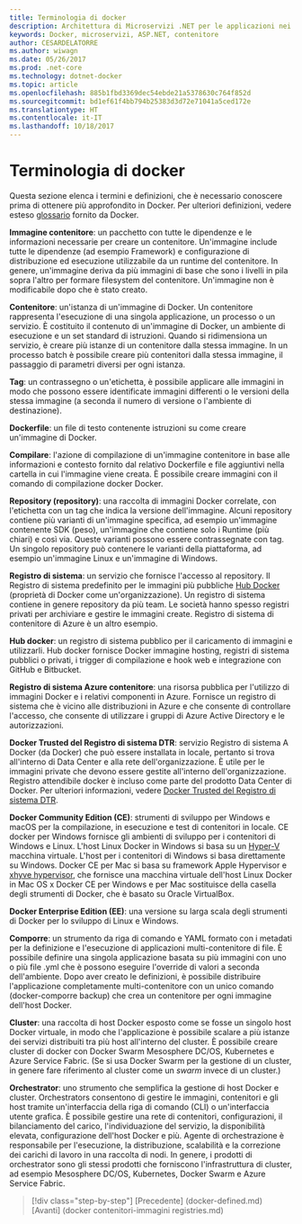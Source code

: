```yaml
---
title: Terminologia di docker
description: Architettura di Microservizi .NET per le applicazioni nei contenitori .NET | Terminologia di docker
keywords: Docker, microservizi, ASP.NET, contenitore
author: CESARDELATORRE
ms.author: wiwagn
ms.date: 05/26/2017
ms.prod: .net-core
ms.technology: dotnet-docker
ms.topic: article
ms.openlocfilehash: 885b1fbd3369dec54ebde21a5378630c764f852d
ms.sourcegitcommit: bd1ef61f4bb794b25383d3d72e71041a5ced172e
ms.translationtype: HT
ms.contentlocale: it-IT
ms.lasthandoff: 10/18/2017
---
```

# <a name="docker-terminology"></a>Terminologia di docker

Questa sezione elenca i termini e definizioni, che è necessario conoscere prima di ottenere più approfondito in Docker. Per ulteriori definizioni, vedere esteso [glossario](https://docs.docker.com/v1.11/engine/reference/glossary/) fornito da Docker.

**Immagine contenitore**: un pacchetto con tutte le dipendenze e le informazioni necessarie per creare un contenitore. Un'immagine include tutte le dipendenze (ad esempio Framework) e configurazione di distribuzione ed esecuzione utilizzabile da un runtime del contenitore. In genere, un'immagine deriva da più immagini di base che sono i livelli in pila sopra l'altro per formare filesystem del contenitore. Un'immagine non è modificabile dopo che è stato creato.

**Contenitore**: un'istanza di un'immagine di Docker. Un contenitore rappresenta l'esecuzione di una singola applicazione, un processo o un servizio. È costituito il contenuto di un'immagine di Docker, un ambiente di esecuzione e un set standard di istruzioni. Quando si ridimensiona un servizio, è creare più istanze di un contenitore dalla stessa immagine. In un processo batch è possibile creare più contenitori dalla stessa immagine, il passaggio di parametri diversi per ogni istanza.

**Tag**: un contrassegno o un'etichetta, è possibile applicare alle immagini in modo che possono essere identificate immagini differenti o le versioni della stessa immagine (a seconda il numero di versione o l'ambiente di destinazione).

**Dockerfile**: un file di testo contenente istruzioni su come creare un'immagine di Docker.

**Compilare**: l'azione di compilazione di un'immagine contenitore in base alle informazioni e contesto fornito dal relativo Dockerfile e file aggiuntivi nella cartella in cui l'immagine viene creata. È possibile creare immagini con il comando di compilazione docker Docker.

**Repository (repository)**: una raccolta di immagini Docker correlate, con l'etichetta con un tag che indica la versione dell'immagine. Alcuni repository contiene più varianti di un'immagine specifica, ad esempio un'immagine contenente SDK (peso), un'immagine che contiene solo i Runtime (più chiari) e così via. Queste varianti possono essere contrassegnate con tag. Un singolo repository può contenere le varianti della piattaforma, ad esempio un'immagine Linux e un'immagine di Windows.

**Registro di sistema**: un servizio che fornisce l'accesso al repository. Il Registro di sistema predefinito per le immagini più pubbliche [Hub Docker](https://hub.docker.com/) (proprietà di Docker come un'organizzazione). Un registro di sistema contiene in genere repository da più team. Le società hanno spesso registri privati per archiviare e gestire le immagini create. Registro di sistema di contenitore di Azure è un altro esempio.

**Hub docker**: un registro di sistema pubblico per il caricamento di immagini e utilizzarli. Hub docker fornisce Docker immagine hosting, registri di sistema pubblici o privati, i trigger di compilazione e hook web e integrazione con GitHub e Bitbucket.

**Registro di sistema Azure contenitore**: una risorsa pubblica per l'utilizzo di immagini Docker e i relativi componenti in Azure. Fornisce un registro di sistema che è vicino alle distribuzioni in Azure e che consente di controllare l'accesso, che consente di utilizzare i gruppi di Azure Active Directory e le autorizzazioni.

**Docker Trusted del Registro di sistema DTR**: servizio Registro di sistema A Docker (da Docker) che può essere installata in locale, pertanto si trova all'interno di Data Center e alla rete dell'organizzazione. È utile per le immagini private che devono essere gestite all'interno dell'organizzazione. Registro attendibile docker è incluso come parte del prodotto Data Center di Docker. Per ulteriori informazioni, vedere [Docker Trusted del Registro di sistema DTR](https://docs.docker.com/docker-trusted-registry/overview/).

**Docker Community Edition (CE)**: strumenti di sviluppo per Windows e macOS per la compilazione, in esecuzione e test di contenitori in locale. CE docker per Windows fornisce gli ambienti di sviluppo per i contenitori di Windows e Linux. L'host Linux Docker in Windows si basa su un [Hyper-V](https://www.microsoft.com/en-us/server-cloud/solutions/virtualization.aspx) macchina virtuale. L'host per i contenitori di Windows si basa direttamente su Windows. Docker CE per Mac si basa su framework Apple Hypervisor e [xhyve hypervisor](https://github.com/mist64/xhyve), che fornisce una macchina virtuale dell'host Linux Docker in Mac OS x Docker CE per Windows e per Mac sostituisce della casella degli strumenti di Docker, che è basato su Oracle VirtualBox.

**Docker Enterprise Edition (EE)**: una versione su larga scala degli strumenti di Docker per lo sviluppo di Linux e Windows.

**Comporre**: un strumento da riga di comando e YAML formato con i metadati per la definizione e l'esecuzione di applicazioni multi-contenitore di file. È possibile definire una singola applicazione basata su più immagini con uno o più file .yml che è possono eseguire l'override di valori a seconda dell'ambiente. Dopo aver creato le definizioni, è possibile distribuire l'applicazione completamente multi-contenitore con un unico comando (docker-comporre backup) che crea un contenitore per ogni immagine dell'host Docker.

**Cluster**: una raccolta di host Docker esposto come se fosse un singolo host Docker virtuale, in modo che l'applicazione è possibile scalare a più istanze dei servizi distribuiti tra più host all'interno del cluster. È possibile creare cluster di docker con Docker Swarm Mesosphere DC/OS, Kubernetes e Azure Service Fabric. (Se si usa Docker Swarm per la gestione di un cluster, in genere fare riferimento al cluster come un *swarm* invece di un cluster.)

**Orchestrator**: uno strumento che semplifica la gestione di host Docker e cluster. Orchestrators consentono di gestire le immagini, contenitori e gli host tramite un'interfaccia della riga di comando (CLI) o un'interfaccia utente grafica. È possibile gestire una rete di contenitori, configurazioni, il bilanciamento del carico, l'individuazione del servizio, la disponibilità elevata, configurazione dell'host Docker e più. Agente di orchestrazione è responsabile per l'esecuzione, la distribuzione, scalabilità e la correzione dei carichi di lavoro in una raccolta di nodi. In genere, i prodotti di orchestrator sono gli stessi prodotti che forniscono l'infrastruttura di cluster, ad esempio Mesosphere DC/OS, Kubernetes, Docker Swarm e Azure Service Fabric.


>[!div class="step-by-step"]
[Precedente] (docker-defined.md) [Avanti] (docker contenitori-immagini registries.md)
